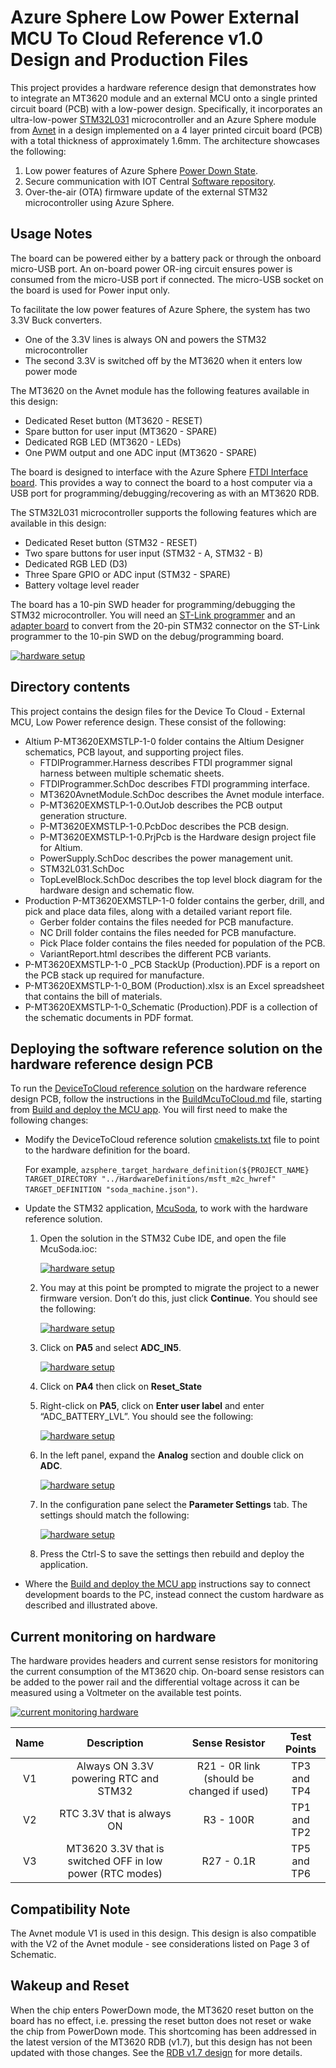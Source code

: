 # Azure Sphere Low Power External MCU To Cloud Reference v1.0 Design and Production Files

This project provides a hardware reference design that demonstrates how to integrate an MT3620 module and an external MCU onto a single printed circuit board (PCB) with a low-power design.  Specifically, it incorporates an ultra-low-power [STM32L031](https://www.st.com/en/microcontrollers-microprocessors/stm32l031k6.html) microcontroller and an Azure Sphere module from [Avnet](https://www.avnet.com/shop/us/products/avnet-engineering-services/aes-ms-mt3620-m-g-tr-3074457345641969195/) in a design implemented on a 4 layer printed circuit board (PCB) with a total thickness of approximately 1.6mm. The architecture showcases the following:

1. Low power features of Azure Sphere [Power Down State](https://docs.microsoft.com/azure-sphere/app-development/power-down).
2. Secure communication with IOT Central [Software repository](https://docs.microsoft.com/azure/iot-central/core/overview-iot-central).
3. Over-the-air (OTA) firmware update of the external STM32 microcontroller using Azure Sphere.

## Usage Notes

The board can be powered either by a battery pack or through the onboard micro-USB port. An on-board power OR-ing circuit ensures power is consumed from the micro-USB port if connected. The micro-USB socket on the board is used for Power input only.

To facilitate the low power features of Azure Sphere, the system has two 3.3V Buck converters.

- One of the 3.3V lines is always ON and powers the STM32 microcontroller
- The second 3.3V is switched off by the MT3620 when it enters low power mode

The MT3620 on the Avnet module has the following features available in this design:

- Dedicated Reset button (MT3620 - RESET)
- Spare button for user input (MT3620 - SPARE)
- Dedicated RGB LED (MT3620 - LEDs)
- One PWM output and one ADC input (MT3620 - SPARE)

The board is designed to interface with the Azure Sphere [FTDI Interface board](https://github.com/Azure/azure-sphere-hardware-designs/tree/main/P-FTINT-1-1). This provides a way to connect the board to a host computer via a USB port for programming/debugging/recovering as with an MT3620 RDB.

The STM32L031 microcontroller supports the following features which are available in this design:

- Dedicated Reset button (STM32 - RESET)
- Two spare buttons for user input (STM32 - A, STM32 - B)
- Dedicated RGB LED (D3)
- Three Spare GPIO or ADC input (STM32 - SPARE)
- Battery voltage level reader

The board has a 10-pin SWD header for programming/debugging the STM32 microcontroller. You will need an [ST-Link programmer]( https://www.st.com/en/development-tools/st-link-v2.html) and an [adapter board](https://www.olimex.com/Products/ARM/JTAG/ARM-JTAG-20-10/) to convert from the 20-pin STM32 connector on the ST-Link programmer to the 10-pin SWD on the debug/programming board.

[ ![hardware setup](./media/P-MT3620EXMSTLP-1-0-hardware-setup.png) ](./media/P-MT3620EXMSTLP-1-0-hardware-setup-5X.png#lightbox)

## Directory contents

This project contains the design files for the Device To Cloud - External MCU, Low Power reference design. These consist of the following:

- Altium P-MT3620EXMSTLP-1-0  folder contains the Altium Designer schematics, PCB layout, and supporting project files.
  - FTDIProgrammer.Harness      describes FTDI programmer signal harness between multiple schematic sheets.
  - FTDIProgrammer.SchDoc       describes FTDI programming interface.
  - MT3620AvnetModule.SchDoc    describes the Avnet module interface.
  - P-MT3620EXMSTLP-1-0.OutJob  describes the PCB output generation structure.
  - P-MT3620EXMSTLP-1-0.PcbDoc  describes the PCB design.
  - P-MT3620EXMSTLP-1-0.PrjPcb  is the Hardware design project file for Altium.
  - PowerSupply.SchDoc          describes the power management unit.
  - STM32L031.SchDoc
  - TopLevelBlock.SchDoc          describes the top level block diagram for the hardware design and schematic flow.
- Production P-MT3620EXMSTLP-1-0  folder contains the gerber, drill, and pick and place data files, along with a detailed variant report file.
   - Gerber                       folder contains the files needed for PCB manufacture.
   - NC Drill                     folder contains the files needed for PCB manufacture.
   - Pick Place                   folder contains the files needed for population of the PCB.
   - VariantReport.html           describes the different PCB variants.
- P-MT3620EXMSTLP-1-0 _PCB StackUp (Production).PDF        is a report on the PCB stack up required for manufacture.
- P-MT3620EXMSTLP-1-0_BOM (Production).xlsx                is an Excel spreadsheet that contains the bill of materials.
- P-MT3620EXMSTLP-1-0_Schematic (Production).PDF           is a collection of the schematic documents in PDF format.

## Deploying the software reference solution on the hardware reference design PCB

To run the [DeviceToCloud reference solution](https://github.com/Azure/azure-sphere-samples/tree/main/Samples/DeviceToCloud) on the hardware reference design PCB, follow the instructions in the [BuildMcuToCloud.md](https://github.com/Azure/azure-sphere-samples/blob/main/Samples/DeviceToCloud/ExternalMcuLowPower/BuildMcuToCloud.md) file, starting from [Build and deploy the MCU app](https://github.com/Azure/azure-sphere-samples/blob/main/Samples/DeviceToCloud/ExternalMcuLowPower/BuildMcuToCloud.md#build-and-deploy-the-mcu-app). You will first need to make the following changes:

- Modify the DeviceToCloud reference solution [cmakelists.txt](https://github.com/Azure/azure-sphere-samples/tree/main/Samples/DeviceToCloud/ExternalMcuLowPower/AzureSphere_HighLevelApp) file to point to the hardware definition for the board.

    For example, `azsphere_target_hardware_definition(${PROJECT_NAME} TARGET_DIRECTORY "../HardwareDefinitions/msft_m2c_hwref" TARGET_DEFINITION "soda_machine.json")`.

- Update the STM32 application, [McuSoda](https://github.com/Azure/azure-sphere-samples/tree/main/Samples/DeviceToCloud/ExternalMcuLowPower/McuSoda), to work with the hardware reference solution.

   1. Open the solution in the STM32 Cube IDE, and open the file McuSoda.ioc:

      [ ![hardware setup](./media/Picture1.png) ](./media/Picture1.png#lightbox)

   1. You may at this point be prompted to migrate the project to a newer firmware version. Don’t do this, just click **Continue**. You should see the following:

      [ ![hardware setup](./media/Picture2.png) ](./media/Picture2.png#lightbox)

   1. Click on **PA5** and select **ADC_IN5**.

      [ ![hardware setup](./media/Picture3.png) ](./media/Picture3.png#lightbox)

   1. Click on **PA4** then  click on **Reset_State**
   1. Right-click on **PA5**, click on **Enter user label** and enter “ADC_BATTERY_LVL”. You should see the following:

      [ ![hardware setup](./media/Picture4.png) ](./media/Picture4.png#lightbox)

   1. In the left panel, expand the **Analog** section and double click on **ADC**.

      [ ![hardware setup](./media/Picture5.png) ](./media/Picture5.png#lightbox)

   1. In the configuration pane select the **Parameter Settings** tab. The settings should match the following:

        [ ![hardware setup](./media/Picture6.png) ](./media/Picture6.png#lightbox)

   1. Press the Ctrl-S to save the settings then rebuild and deploy the application.

- Where the [Build and deploy the MCU app](https://github.com/Azure/azure-sphere-samples/blob/main/Samples/DeviceToCloud/ExternalMcuLowPower/BuildMcuToCloud.md#build-and-deploy-the-mcu-app) instructions say to connect development boards to the PC, instead connect the custom hardware as described and illustrated above.

## Current monitoring on hardware
The hardware provides headers and current sense resistors for monitoring the current consumption of the MT3620 chip.
On-board sense resistors can be added to the power rail and the differential voltage across it can be measured using a Voltmeter on the available test points.

[![current monitoring hardware](./media/PowerMeasurement.png)](./media/PowerMeasurement.png#lightbox)

| Name        | Description           | Sense Resistor  | Test Points |
| :-------------: |:-------------:| :-----:| :-----: |
| V1      | Always ON 3.3V powering RTC and STM32 | R21 - 0R link  (should be changed if used) |TP3 and TP4 |
| V2      | RTC 3.3V that is always ON |R3 - 100R |   TP1 and TP2 |
| V3 | MT3620 3.3V that is switched OFF in low power (RTC modes) | R27 - 0.1R |TP5 and TP6 |

## Compatibility Note

The Avnet module V1 is used in this design. This design is also compatible with the V2 of the Avnet module - see considerations listed on Page 3 of Schematic.

## Wakeup and Reset

When the chip enters PowerDown mode, the MT3620 reset button on the board has no effect, i.e. pressing the reset button does not reset or wake the chip from PowerDown mode. This shortcoming has been addressed in the latest version of the MT3620 RDB (v1.7), but this design has not been updated with those changes. See the [RDB v1.7 design](https://github.com/Azure/azure-sphere-hardware-designs/tree/main/P-MT3620RDB-1-7) for more details.